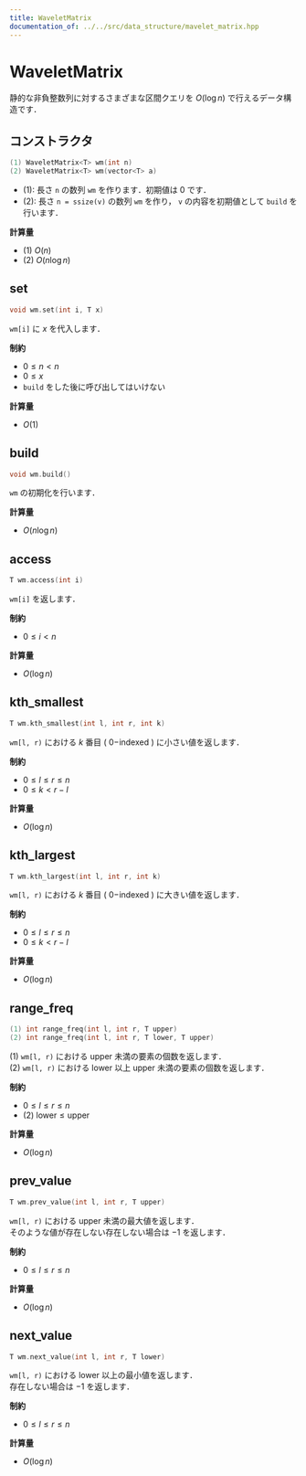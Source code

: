 ```yaml
---
title: WaveletMatrix
documentation_of: ../../src/data_structure/mavelet_matrix.hpp
---
```


# WaveletMatrix

静的な非負整数列に対するさまざまな区間クエリを $O(\log n)$ で行えるデータ構造です．

## コンストラクタ

```cpp
(1) WaveletMatrix<T> wm(int n)
(2) WaveletMatrix<T> wm(vector<T> a)
```

- (1): 長さ `n` の数列 `wm` を作ります．初期値は $0$ です．
- (2): 長さ `n = ssize(v)` の数列 `wm` を作り， `v` の内容を初期値として `build` を行います．

**計算量**

- (1) $O(n)$
- (2) $O(n \log n)$

## set

```cpp
void wm.set(int i, T x)
```

`wm[i]` に $x$ を代入します．

**制約**

- $0 \leq n < n$
- $0 \leq x$
- `build` をした後に呼び出してはいけない

**計算量**

- $O(1)$

## build

```cpp
void wm.build()
```

`wm` の初期化を行います．

**計算量**

- $O(n \log n)$

## access

```cpp
T wm.access(int i)
```

`wm[i]` を返します．

**制約**

- $0 \leq i < n$

**計算量**

- $O(\log n)$

## kth_smallest

```cpp
T wm.kth_smallest(int l, int r, int k)
```

`wm[l, r)` における $k$ 番目 ( $0 \mathrm{-indexed}$ ) に小さい値を返します．

**制約**

- $0 \leq l \leq r \leq n$
- $0 \leq k < r - l$

**計算量**

- $O(\log n)$

## kth_largest

```cpp
T wm.kth_largest(int l, int r, int k)
```

`wm[l, r)` における $k$ 番目 ( $0 \mathrm{-indexed}$ ) に大きい値を返します．

**制約**

- $0 \leq l \leq r \leq n$
- $0 \leq k < r - l$

**計算量**

- $O(\log n)$

## range_freq

```cpp
(1) int range_freq(int l, int r, T upper)
(2) int range_freq(int l, int r, T lower, T upper)
```

(1) `wm[l, r)` における $\mathrm{upper}$ 未満の要素の個数を返します．<br>
(2) `wm[l, r)` における $\mathrm{lower}$ 以上 $\mathrm{upper}$ 未満の要素の個数を返します．

**制約**

- $0 \leq l \leq r \leq n$
- (2) $\mathrm{lower} \leq \mathrm{upper}$

**計算量**

- $O(\log n)$

## prev_value

```cpp
T wm.prev_value(int l, int r, T upper)
```

`wm[l, r)` における $\mathrm{upper}$ 未満の最大値を返します．<br>
そのような値が存在しない存在しない場合は $-1$ を返します．

**制約**

- $0 \leq l \leq r \leq n$

**計算量**

- $O(\log n)$

## next_value

```cpp
T wm.next_value(int l, int r, T lower)
```

`wm[l, r)` における $\mathrm{lower}$ 以上の最小値を返します．<br>
存在しない場合は $-1$ を返します．

**制約**

- $0 \leq l \leq r \leq n$

**計算量**

- $O(\log n)$